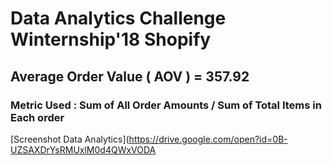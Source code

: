 # Data Analytics Challenge Winternship'18 Shopify
## Average Order Value ( AOV ) = 357.92
### Metric Used : Sum of All Order Amounts / Sum of Total Items in Each order

[Screenshot Data Analytics](https://drive.google.com/open?id=0B-UZSAXDrYsRMUxlM0d4QWxVODA
